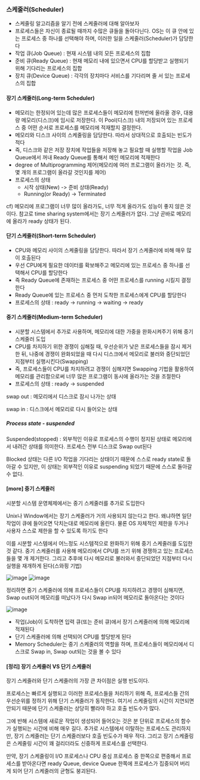 ### 스케줄러(Scheduler)
- 스케줄링 알고리즘을 알기 전에 스케줄러에 대해 알아보자
- 프로세스들은 자신이 종료될 때까지 수많은 큐들을 돌아다닌다. OS는 이 큐 안에 있는 프로세스 중 하나를 선택해야 하며, 이러한 일을 스케줄러(Scheduler)가 담당한다
- 작업 큐(Job Queue) : 현재 시스템 내의 모든 프로세스의 집합
- 준비 큐(Ready Queue) : 현재 메모리 내에 있으면서 CPU를 할당받고 실행되기 위해 기다리는 프로세스의 집합
- 장치 큐(Device Queue) : 각각의 장치마다 서비스를 기다리며 줄 서 있는 프로세스의 집합

#### 장기 스케줄러(Long-term Scheduler)
- 메모리는 한정되어 있는데 많은 프로세스들이 메모리에 한꺼번에 올라올 경우, 대용량 메모리(디스크)에 임시로 저장한다. 이 Pool(디스크) 내의 저장되어 있는 프로세스 중 어떤 순서로 프로세스를 메모리에 적재할지 결정한다.
- 메모리와 디스크 사이의 스케줄링을 담당한다. 따라서 상대적으로 호출되는 빈도가 적다
- 즉, 디스크와 같은 저장 장치에 작업들을 저장해 놓고 필요할 때 실행할 작업을 Job Queue에서 꺼내 Ready Queue를 통해서 메인 메모리에 적재한다
- degree of Multiprogramming 제어(메모리에 여러 프로그램이 올라가는 것. 즉, 몇 개의 프로그램이 올라갈 것인지를 제어)
- 프로세스의 상태
  - 시작 상태(New) -> 준비 상태(Ready)
  - Running(or Ready) -> Terminated

cf) 메모리에 프로그램이 너무 많이 올라가도, 너무 적게 올라가도 성능이 좋지 않은 것이다. 참고로 time sharing system에서는 장기 스케줄러가 없다. 그냥 곧바로 메모리에 올라가 ready 상태가 된다.

#### 단기 스케줄러(Short-term Scheduler)
- CPU와 메모리 사이의 스케줄링을 담당한다. 따라서 장기 스케줄러에 비해 매우 많이 호출된다
- 우선 CPU에게 필요한 데이터를 확보해주고 메모리에 있는 프로세스 중 하나를 선택해서 CPU를 할당한다
- 즉 Ready Queue에 존재하는 프로세스 중 어떤 프로세스를 running 시킬지 결정한다
- Ready Queue에 있는 프로세스 중 먼저 도착한 프로세스에게 CPU를 할당한다
- 프로세스의 상태 : ready -> running -> waiting -> ready

#### 중기 스케줄러(Medium-term Scheduler)
- 시분할 시스템에서 추가로 사용하며, 메모리에 대한 가중을 완화시켜주기 위해 중기 스케줄러 도입
- CPU를 차지하기 위한 경쟁이 심해질 때, 우선순위가 낮은 프로세스들을 잠시 제거한 뒤, 나중에 경쟁이 완화되었을 때 다시 디스크에서 메모리로 불러와 중단되었던 지점부터 실행시킨다(Swapping)
- 즉, 프로세스들이 CPU를 차지하려고 경쟁이 심해지면 Swapping 기법을 활용하여 메모리를 관리함으로써 너무 많은 프로그램이 동시에 올라가는 것을 조절한다
- 프로세스의 상태 : ready -> suspended

swap out : 메모리에서 디스크로 잠시 나가는 상태

swap in : 디스크에서 메모리로 다시 들어오는 상태

##### Process state - suspended

Suspended(stopped) : 외부적인 이유로 프로세스의 수행이 정지된 상태로 메모리에서 내려간 상태를 의미한다. 프로세스 전부 디스크로 Swap out된다

Blocked 상태는 다른 I/O 작업을 기다리는 상태이기 때문에 스스로 ready state로 돌아갈 수 있지만, 이 상태는 외부적인 이유로 suspending 되었기 때문에 스스로 돌아갈 수 없다.

#### [more] 중기 스케줄러

시분할 시스템 운영체제에서는 중기 스케줄러를 추가로 도입한다

Unix나 Window에서는 장기 스케줄러가 거의 사용되지 않는다고 한다. 왜냐하면 일단 작업이 큐에 들어오면 닥치는대로 메모리에 올린다. 물론 OS 자체적인 제한을 두거나 사용자 스스로 제한을 할 수 있도록 하기도 한다

이를 시분할 시스템에서 어느정도 시스템적으로 완화하기 위해 중기 스케줄러를 도입한 것 같다. 중기 스케줄러를 사용해 메모리에서 CPU를 쓰기 위해 경쟁하고 있는 프로세스들을 몇 개 제거한다. 그리고 추후에 다시 메모리로 불러와서 중단되었던 지점부터 다시 실행을 재개하게 된다(스와핑 기법)

![image](https://user-images.githubusercontent.com/67304980/131088896-28c14cea-b808-42c3-8378-6fdbd9ae3b47.png)
![image](https://user-images.githubusercontent.com/67304980/131088933-e3683d49-dfa3-45ed-8598-6976556699d2.png)

정리하면 중기 스케줄러에 의해 프로세스들이 CPU를 차지하려고 경쟁이 심해지면, Swap out되어 메모리를 떠났다가 다시 Swap in되어 메모리로 돌아온다는 것이다

![image](https://user-images.githubusercontent.com/67304980/131089029-35cbe4b7-4f54-4602-b3d2-5f1b5bb17f5e.png)

- 작업(Job)이 도착하면 입력 큐(또는 준비 큐)에서 장기 스케줄러에 의해 메모리에 적재된다
- 단기 스케줄러에 의해 선택되어 CPU를 할당받게 된다
- Memory Scheduler는 중기 스케줄러의 역할을 하며, 프로세스들이 메모리에서 디스크로 Swap in, Swap out되는 것을 볼 수 있다

#### [정리] 장기 스케줄러 VS 단기 스케줄러

장기 스케줄러와 단기 스케줄러의 가장 큰 차이점은 실행 빈도이다.

프로세스는 빠르게 실행되고 이러한 프로세스들을 처리하기 위해 즉, 프로세스들 간의 우선순위를 정하기 위해 단기 스케줄러가 동작한다. 여기서 스케줄링의 시간이 지연되면 안되기 때문에 단기 스케줄러는 상당히 빨라야 하고 호출 빈도수가 많다.

그에 반해 시스템에 새로운 작업이 생성되어 들어오는 것은 분 단위로 프로세스의 함수가 실행되는 시간에 비해 매우 길다. 추가로 시스템에서 이탈하는 프로세스도 관리하지만, 장기 스케줄러는 단기 스케줄러보다 호출 빈도수가 매우 적다. 그리고 장기 스케줄링은 스케줄링 시간이 꽤 걸리더라도 신중하게 프로세스를 선택한다.

만약, 장기 스케줄링이 I/O 프로세스나 CPU 중심 프로세스 중 한쪽으로 편중해서 프로세스를 받아온다면 ready Queue, device Queue 한쪽에 프로세스가 집중되어 버리게 되어 단기 스케줄러의 균형도 붕괴된다.










